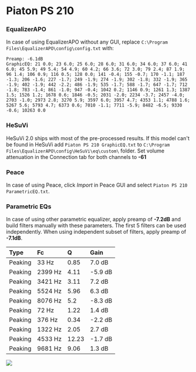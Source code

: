 # Piaton PS 210

### EqualizerAPO
In case of using EqualizerAPO without any GUI, replace `C:\Program Files\EqualizerAPO\config\config.txt`
with:
```
Preamp: -6.1dB
GraphicEQ: 21 0.0; 23 6.0; 25 6.0; 28 6.0; 31 6.0; 34 6.0; 37 6.0; 41 6.0; 45 5.9; 49 5.4; 54 4.9; 60 4.2; 66 3.6; 72 3.0; 79 2.4; 87 1.9; 96 1.4; 106 0.9; 116 0.5; 128 0.0; 141 -0.4; 155 -0.7; 170 -1.1; 187 -1.3; 206 -1.6; 227 -1.7; 249 -1.9; 274 -1.9; 302 -1.8; 332 -1.9; 365 -1.9; 402 -1.9; 442 -2.2; 486 -1.9; 535 -1.7; 588 -1.7; 647 -1.7; 712 -1.8; 783 -1.4; 861 -1.0; 947 -0.4; 1042 0.2; 1146 0.9; 1261 1.3; 1387 1.5; 1526 1.2; 1678 0.6; 1846 -0.5; 2031 -2.0; 2234 -3.7; 2457 -4.0; 2703 -1.0; 2973 2.8; 3270 5.9; 3597 6.0; 3957 4.7; 4353 1.1; 4788 1.6; 5267 5.6; 5793 4.7; 6373 0.6; 7010 -1.1; 7711 -5.9; 8482 -6.5; 9330 -0.6; 10263 0.0
```

### HeSuVi
HeSuVi 2.0 ships with most of the pre-processed results. If this model can't be found in HeSuVi add
`Piaton PS 210 GraphicEQ.txt` to `C:\Program Files\EqualizerAPO\config\HeSuVi\eq\custom\` folder.
Set volume attenuation in the Connection tab for both channels to **-61**

### Peace
In case of using Peace, click *Import* in Peace GUI and select `Piaton PS 210 ParametricEQ.txt`.

### Parametric EQs
In case of using other parametric equalizer, apply preamp of **-7.2dB** and build filters manually
with these parameters. The first 5 filters can be used independently.
When using independent subset of filters, apply preamp of **-7.1dB**.

| Type    | Fc      |     Q | Gain    |
|:--------|:--------|:------|:--------|
| Peaking | 33 Hz   |  0.85 | 7.0 dB  |
| Peaking | 2399 Hz |  4.11 | -5.9 dB |
| Peaking | 3421 Hz |  3.11 | 7.2 dB  |
| Peaking | 5524 Hz |  5.96 | 6.3 dB  |
| Peaking | 8076 Hz |  5.2  | -8.3 dB |
| Peaking | 72 Hz   |  1.22 | 1.4 dB  |
| Peaking | 376 Hz  |  0.34 | -2.2 dB |
| Peaking | 1322 Hz |  2.05 | 2.7 dB  |
| Peaking | 4533 Hz | 12.23 | -1.7 dB |
| Peaking | 9681 Hz |  9.06 | 1.3 dB  |

![](https://raw.githubusercontent.com/jaakkopasanen/AutoEq/master/results/headphonecom/sbaf-serious/Piaton%20PS%20210/Piaton%20PS%20210.png)